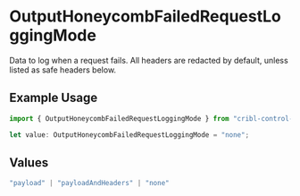 # OutputHoneycombFailedRequestLoggingMode

Data to log when a request fails. All headers are redacted by default, unless listed as safe headers below.

## Example Usage

```typescript
import { OutputHoneycombFailedRequestLoggingMode } from "cribl-control-plane/models";

let value: OutputHoneycombFailedRequestLoggingMode = "none";
```

## Values

```typescript
"payload" | "payloadAndHeaders" | "none"
```